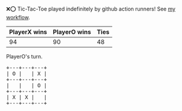 :x::o: Tic-Tac-Toe played indefinitely by github action runners! See [my workflow](.github/workflows/play.yaml).

|PlayerX wins|PlayerO wins|Ties|
|-|-|-|
|94|90|48|

PlayerO's turn.

<pre>
+---+---+---+
| O |   | X |
+---+---+---+
|   |   | O |
+---+---+---+
| X | X |   |
+---+---+---+
</pre>